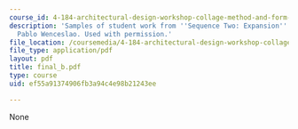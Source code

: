 ```yaml
---
course_id: 4-184-architectural-design-workshop-collage-method-and-form-spring-2004
description: 'Samples of student work from ''Sequence Two: Expansion''. Courtesy of
  Pablo Wenceslao. Used with permission.'
file_location: /coursemedia/4-184-architectural-design-workshop-collage-method-and-form-spring-2004/ef55a91374906fb3a94c4e98b21243ee_final_b.pdf
file_type: application/pdf
layout: pdf
title: final_b.pdf
type: course
uid: ef55a91374906fb3a94c4e98b21243ee

---
```

None